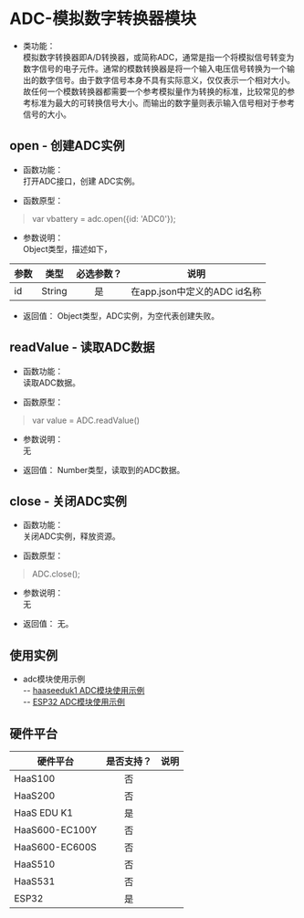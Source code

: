 # ADC-模拟数字转换器模块

* 类功能：  
模拟数字转换器即A/D转换器，或简称ADC，通常是指一个将模拟信号转变为数字信号的电子元件。通常的模数转换器是将一个输入电压信号转换为一个输出的数字信号。由于数字信号本身不具有实际意义，仅仅表示一个相对大小。故任何一个模数转换器都需要一个参考模拟量作为转换的标准，比较常见的参考标准为最大的可转换信号大小。而输出的数字量则表示输入信号相对于参考信号的大小。

## open - 创建ADC实例
* 函数功能：  
打开ADC接口，创建 ADC实例。

* 函数原型：
> var vbattery = adc.open({id: 'ADC0'});

* 参数说明：  
Object类型，描述如下，

|参数|类型|必选参数？|说明|
|-----|----|:---:|----|
| id | String | 是 | 在app.json中定义的ADC id名称 |

* 返回值：
Object类型，ADC实例，为空代表创建失败。

## readValue - 读取ADC数据
* 函数功能：  
读取ADC数据。

* 函数原型：
> var value = ADC.readValue()

* 参数说明：  
无

* 返回值：
Number类型，读取到的ADC数据。

## close - 关闭ADC实例
* 函数功能：  
关闭ADC实例，释放资源。

* 函数原型：
> ADC.close();

* 参数说明：  
无

* 返回值：
无。

## 使用实例
* adc模块使用示例<br>
-- [haaseeduk1 ADC模块使用示例](https://gitee.com/alios-things/amp/tree/rel_3.3.0/example-js/haaseduk1/adc)<br>
-- [ESP32 ADC模块使用示例](https://gitee.com/alios-things/amp/tree/rel_3.3.0/example-js/ESP32/jsapi/adc)<br>

## 硬件平台

|硬件平台|是否支持？|说明|
|-----|:---:|----|
|HaaS100|否||
|HaaS200|否||
|HaaS EDU K1|是||
|HaaS600-EC100Y|否||
|HaaS600-EC600S|否||
|HaaS510|否||
|HaaS531|否||
|ESP32|是||

<br>

